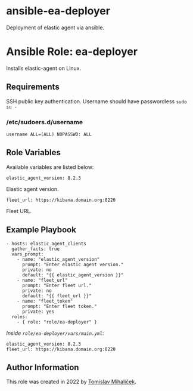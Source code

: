 # ansible-ea-deployer
Deployment of elastic agent via ansible.

# Ansible Role: ea-deployer

Installs elastic-agent on Linux.

## Requirements

SSH public key authentication. Username should have passwordless `sudo su -`

### /etc/sudoers.d/username

    username ALL=(ALL) NOPASSWD: ALL

## Role Variables

Available variables are listed below:

    elastic_agent_version: 8.2.3

Elastic agent version.

    fleet_url: https://kibana.domain.org:8220

Fleet URL.

## Example Playbook

    - hosts: elastic_agent_clients
      gather_facts: true
      vars_prompt:
        - name: "elastic_agent_version"
          prompt: "Enter elastic agent version."
          private: no
          default: "{{ elastic_agent_version }}"
        - name: "fleet_url"
          prompt: "Enter fleet url."
          private: no
          default: "{{ fleet_url }}"
        - name: "fleet_token"
          prompt: "Enter fleet token."
          private: yes
      roles:
        - { role: "role/ea-deployer" }

*Inside `role/ea-deployer/vars/main.yml`*:

    elastic_agent_version: 8.2.3
    fleet_url: https://kibana.domain.org:8220

## Author Information

This role was created in 2022 by [Tomislav Mihaliček](https://tmihalicek.github.io/).

